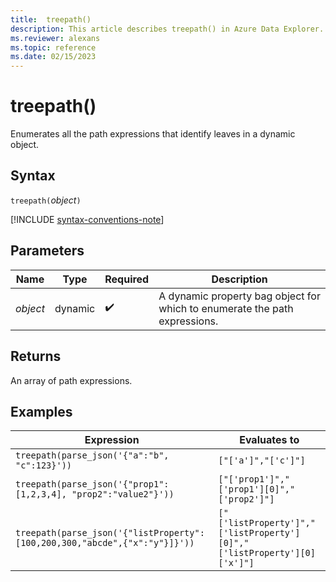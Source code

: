```yaml
---
title:  treepath()
description: This article describes treepath() in Azure Data Explorer.
ms.reviewer: alexans
ms.topic: reference
ms.date: 02/15/2023
---
```

# treepath()

Enumerates all the path expressions that identify leaves in a dynamic object.

## Syntax

`treepath(`*object*`)`

[!INCLUDE [syntax-conventions-note](../../includes/syntax-conventions-note.md)]

## Parameters

| Name | Type | Required | Description |
|--|--|--|--|
| *object* | dynamic |  :heavy_check_mark:| A dynamic property bag object for which to enumerate the path expressions.|

## Returns

An array of path expressions.

## Examples

|Expression|Evaluates to|
|---|---|
|`treepath(parse_json('{"a":"b", "c":123}'))` | `["['a']","['c']"]`|
|`treepath(parse_json('{"prop1":[1,2,3,4], "prop2":"value2"}'))`|`["['prop1']","['prop1'][0]","['prop2']"]`|
|`treepath(parse_json('{"listProperty":[100,200,300,"abcde",{"x":"y"}]}'))`|`["['listProperty']","['listProperty'][0]","['listProperty'][0]['x']"]`|
